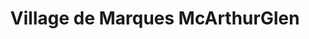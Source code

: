 ---
title: "Village de Marques McArthurGlen"
url: /miramas/village-de-marques-mcarthurglen/
shop: centre commercial
---